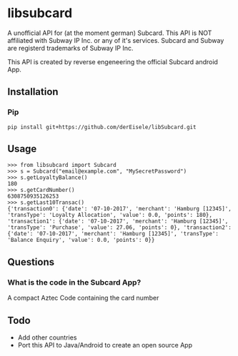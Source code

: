 libsubcard
===========

A unofficial API for (at the moment german) Subcard.
This API is NOT affiliated with Subway IP Inc. or any of it's services. Subcard and Subway are registerd trademarks of Subway IP Inc.

This API is created by reverse engeneering the official Subcard android App.

## Installation

### Pip

`pip install git+https://github.com/derEisele/libSubcard.git`

## Usage
```
>>> from libsubcard import Subcard
>>> s = Subcard("email@example.com", "MySecretPassword")
>>> s.getLoyaltyBalance()
180
>>> s.getCardNumber()
6308750935126253
>>> s.getLast10Transac()
{'transaction0': {'date': '07-10-2017', 'merchant': 'Hamburg [12345]', 'transType': 'Loyalty Allocation', 'value': 0.0, 'points': 180}, 'transaction1': {'date': '07-10-2017', 'merchant': 'Hamburg [12345]', 'transType': 'Purchase', 'value': 27.06, 'points': 0}, 'transaction2': {'date': '07-10-2017', 'merchant': 'Hamburg [12345]', 'transType': 'Balance Enquiry', 'value': 0.0, 'points': 0}} 
```
## Questions
### What is the code in the Subcard App?
A compact Aztec Code containing the card number

## Todo
* Add other countries
* Port this API to Java/Android to create an open source App
